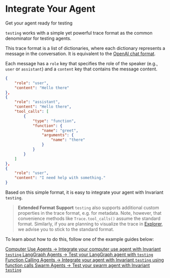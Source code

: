 # Integrate Your Agent

<div class='subtitle'>Get your agent ready for testing</div>

`testing` works with a simple yet powerful trace format as the common denominator for testing agents.

This trace format is a list of dictionaries, where each dictionary represents a message in the conversation. It is equivalent to the [OpenAI chat format](https://platform.openai.com/docs/api-reference/chat/create).

Each message has a `role` key that specifies the role of the speaker (e.g., `user` or `assistant`) and a `content` key that contains the message content.

```json
{
    "role": "user",
    "content": "Hello there"
},
{
    "role": "assistant",
    "content": "Hello there",
    "tool_calls": [
        {
            "type": "function",
            "function": {
                "name": "greet",
                "arguments": {
                    "name": "there"
                }
            }
        }
    ]
},
{
    "role": "user",
    "content": "I need help with something."
}
```

Based on this simple format, it is easy to integrate your agent with Invariant `testing`.

> **Extended Format Support** `testing` also supports additional custom properties in the trace format, e.g. for metadata. Note, however, that convenience methods like `Trace.tool_calls()` assume the standard format. Similarly, if you are planning to visualize the trace in [Explorer](explorer/index.md), we advise you to stick to the standard format.

To learn about how to do this, follow one of the example guides below:

<div class='tiles'>

<a href="/testing/examples/computer-use/" class='tile primary'>
    <span class='tile-title'>Computer Use Agents →</span>
    <span class='tile-description'>Integrate your computer use agent with Invariant <code>testing</code></span>
</a>

<a href="/testing/examples/langgraph/" class='tile primary'>
    <span class='tile-title'>LangGraph Agents →</span>
    <span class='tile-description'>Test your LangGraph agent with <code>testing</code></span>
</a>

<a href="/testing/examples/openai-python-agent/" class='tile'>
    <span class='tile-title'>Function Calling Agents →</span>
    <span class='tile-description'>Integrate your agent with Invariant <code>testing</code> using function calls</span>
</a>

<a href="/testing/examples/swarm/" class='tile'>
    <span class='tile-title'>Swarm Agents →</span>
    <span class='tile-description'>Test your swarm agent with Invariant <code>testing</code></span>
</a>

</div>
